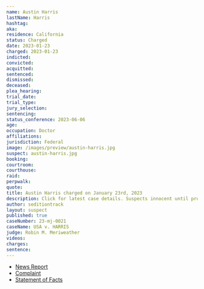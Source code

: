 ```yaml
---
name: Austin Harris
lastName: Harris
hashtag:
aka:
residence: California
status: Charged
date: 2023-01-23
charged: 2023-01-23
indicted:
convicted:
acquitted:
sentenced:
dismissed:
deceased:
plea_hearing:
trial_date:
trial_type:
jury_selection:
sentencing:
status_conference: 2023-06-06
age:
occupation: Doctor
affiliations:
jurisdiction: Federal
image: /images/preview/austin-harris.jpg
suspect: austin-harris.jpg
booking:
courtroom:
courthouse:
raid:
perpwalk:
quote:
title: Austin Harris charged on January 23rd, 2023
description: Click for latest case details. Suspects innocent until proven guilty.
author: seditiontrack
layout: suspect
published: true
caseNumber: 23-mj-0021
caseName: USA v. HARRIS
judge: Robin M. Meriweather
videos:
charges:
sentence:
---
```

- [News Report](https://news.yahoo.com/doctor-faces-jan-6-charges-150131506.html?guccounter=1&guce_referrer=aHR0cHM6Ly93d3cuZ29vZ2xlLmNvbS8&guce_referrer_sig=AQAAAI-NqzalFyhZ1b9--Dlz1G3f6QEvt5rgYuhsGXhk6i-GzE77JVj_dEWwxbhionD0Pl2XheAFkQ4TqiA76gQd4ygkCFvB2tpabPe3lqgMTwHT39oFXxQDhGO_F_Wt_apuA_PHlgNvMgHMK6rlxA1_w8F1X6HO2cO6OBepYKp5R05l)
- [Complaint](https://www.justice.gov/usao-dc/case-multi-defendant/file/1567431/download)
- [Statement of Facts](https://www.justice.gov/usao-dc/case-multi-defendant/file/1567436/download)
